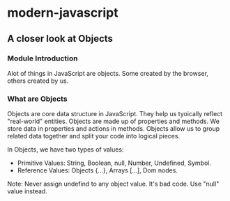 # modern-javascript

## A closer look at Objects

### Module Introduction

Alot of things in JavaScript are objects. Some created by the browser, others created by us.

### What are Objects

Objects are core data structure in JavaScript. They help us tyoically reflect "real-world" entities. Objects are made up of properties and methods. We store data in properties and actions in methods. Objects allow us to group related data together and split your code into logical pieces.

In Objects, we have two types of values:
+ Primitive Values: String, Boolean, null, Number, Undefined, Symbol.
+ Reference Values: Objects {...}, Arrays [...], Dom nodes.

Note: Never assign undefind to any object value. It's bad code. Use "null" value instead.